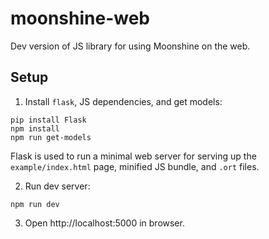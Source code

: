# moonshine-web

Dev version of JS library for using Moonshine on the web.

## Setup

1. Install `flask`, JS dependencies, and get models:

```shell
pip install Flask
npm install
npm run get-models
```

Flask is used to run a minimal web server for serving up the `example/index.html` page, minified JS bundle, and `.ort` files. 

2. Run dev server:

```shell
npm run dev
```

3. Open http://localhost:5000 in browser.
